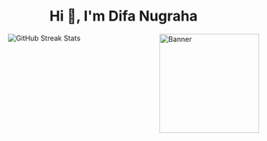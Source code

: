 <h1 align="center">Hi 👋, I'm Difa Nugraha</h1>

<div style="display: flex; justify-content: space-between; align-items: flex-start; width: 100%; padding: 0 20px;">
  <!-- Kiri: Gambar statistik GitHub -->
  <img src="https://nirzak-streak-stats.vercel.app/?user=difaanug&theme=dark&hide_border=false" alt="GitHub Streak Stats"/>

  <!-- Kanan: Gambar banner -->
  <a href="#">
    <img src="https://github.com/blackcater/blackcater/raw/main/images/banner.gif" width="200" height="200" alt="Banner"/>
  </a>
</div>
